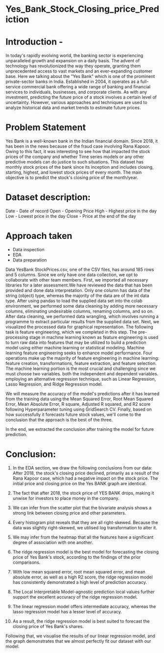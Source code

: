 # Yes_Bank_Stock_Closing_price_Prediction

# Introduction -

In today's rapidly evolving world, the banking sector is experiencing unparalleled growth and expansion on a daily basis. The advent of technology has revolutionized the way they operate, granting them unprecedented access to vast markets and an ever-expanding customer base.
Here we talking about the "Yes Bank" which is one of the prominent private-sector banks in India. Established in 2004, it operates as a full-service commercial bank offering a wide range of banking and financial services to individuals, businesses, and corporate clients.
As with any investment, predicting the future price of a stock involves a certain level of uncertainty. However, various approaches and techniques are used to analyze historical data and market trends to estimate future prices.

# Problem Statement

Yes Bank is a well-known bank in the Indian financial domain. Since 2018, it has been in the news because of the fraud case involving Rana Kapoor. Owing to this fact, it was interesting to see how that impacted the stock prices of the company and whether Time series models or any other predictive models can do justice to such situations. This dataset has monthly stock prices of the bank since its inception and includes closing, starting, highest, and lowest stock prices of every month. The main objective is to predict the stock's closing price of the month/year.

# Dataset description:

Date - Date of record
Open - Opening Price
High - Highest price in the day
Low - Lowest price in the day
Close - Price at the end of the day

# Approach taken

* Data inspection
* EDA
* Data preparation
  
Data YesBank StockPrices.csv, one of the CSV files, has around 185 rows and 5 columns. Since we only have one data collection, we opt to collaborate with other team members. First, we imported all necessary libraries for a later assessment.We have reviewed the data that has been provided and done data interpretation. Only one column has data of the string (object) type, whereas the majority of the data are of the int data type. After using pandas to load the supplied data set into the colab environment, we performed some data cleaning by adding more necessary columns, eliminating undesirable columns, renaming columns, and so on. After data cleaning, we performed data wrangling, which involves running a programme to extract particular results from the supplied data set.
Next, we visualized the processed data for graphical representation. The following task is feature engineering, which we completed in this step. The pre-processing stage in machine learning known as feature engineering is used to turn raw data into features that may be utilized to build a prediction model using either machine learning or statistical modeling. Machine learning feature engineering seeks to enhance model performance. Four operations make up the majority of feature engineering in machine learning: feature creation, transformations, feature extraction, and feature selection. The machine learning portion is the most crucial and challenging since we must choose two variables. both the independent and dependent variables. employing an alternative regression technique, such as Linear Regression, Lasso Regression, and Ridge Regression model.

We will measure the accuracy of the model's predictions after it has learned from the training data using the Mean Squared Error, Root Mean Squared Error, Mean Absolute Error, R square, Adjusted R squared, and R2 score following Hyperparameter tuning using GridSearch CV. Finally, based on how successfully it forecasts future stock values, we'll come to the conclusion that the approach is the best of the three.

In the end, we extracted the conclusion after training the model for future prediction.

# Conclusion:

1. In the EDA section, we draw the following conclusions from our data: After 2018, the stock's closing price declined, primarily as a result of the Rana Kapoor case, which had a negative impact on the stock price. The initial price and closing price on the Yes BANK graph are identical.

2. The fact that after 2018, the stock price of YES BANK drops, making it unwise for investors to place money in the company.

3. We can infer from the scatter plot that the bivariate analysis shows a strong link between closing price and other parameters.

4. Every histogram plot reveals that they are all right-skewed. Because the data was slightly right-skewed, we utilised log transformation to alter it.

5. We may infer from the heatmap that all the features have a significant degree of association with one another.

6. The ridge regression model is the best model for forecasting the closing price of Yes Bank's stock, according to the findings of the prior comparisons.

7. With low mean squared error, root mean squared error, and mean absolute error, as well as a high R2 score, the ridge regression model has consistently demonstrated a high level of prediction accuracy.

8. The Local Interpretable Model-agnostic prediction local values further support the excellent accuracy of the ridge regression model.

9. The linear regression model offers intermediate accuracy, whereas the lasso regression model has a lesser level of accuracy.

10. As a result, the ridge regression model is best suited to forecast the closing price of Yes Bank's shares.

Following that, we visualise the results of our linear regression model, and the graph demonstrates that we almost perfectly fit our dataset with our model.
